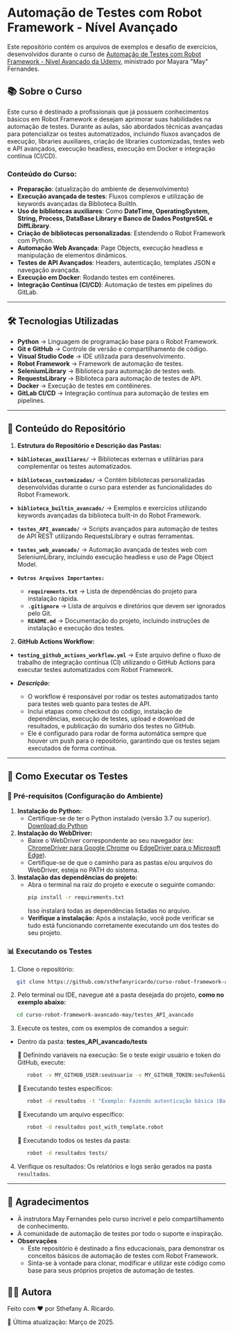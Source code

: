 # Automação de Testes com Robot Framework - Nível Avançado

Este repositório contém os arquivos de exemplos e desafio de exercícios, desenvolvidos durante o curso de [Automação de Testes com Robot Framework - Nível Avançado da Udemy](https://www.udemy.com/course/automacao-de-testes-com-robot-framework-avancado), ministrado por Mayara "May" Fernandes. 

## 📚 Sobre o Curso

Este curso é destinado a profissionais que já possuem conhecimentos básicos em Robot Framework e desejam aprimorar suas habilidades na automação de testes. Durante as aulas, são abordados técnicas avançadas para potencializar os testes automatizados, incluindo fluxos avançados de execução, libraries auxiliares, criação de libraries customizadas, testes web e API avançados, execução headless, execução em Docker e integração contínua (CI/CD).

### Conteúdo do Curso:
- **Preparação**: (atualização do ambiente de desenvolvimento)
- **Execução avançada de testes**: Fluxos complexos e utilização de keywords avançadas da Biblioteca BuiltIn.
- **Uso de bibliotecas auxiliares**: Como **DateTime, OperatingSystem, String, Process, DataBase Library e Banco de Dados PostgreSQL e DiffLibrary**.  
- **Criação de bibliotecas personalizadas**: Estendendo o Robot Framework com Python.  
- **Automação Web Avançada**: Page Objects, execução headless e manipulação de elementos dinâmicos.  
- **Testes de API Avançados**: Headers, autenticação, templates JSON e navegação avançada.  
- **Execução em Docker**: Rodando testes em contêineres.  
- **Integração Contínua (CI/CD)**: Automação de testes em pipelines do GitLab.

---

## 🛠️ Tecnologias Utilizadas

- **Python** → Linguagem de programação base para o Robot Framework.  
- **Git e GitHub** → Controle de versão e compartilhamento de código.  
- **Visual Studio Code** → IDE utilizada para desenvolvimento.  
- **Robot Framework** → Framework de automação de testes.  
- **SeleniumLibrary** → Biblioteca para automação de testes web.  
- **RequestsLibrary** → Biblioteca para automação de testes de API.  
- **Docker** → Execução de testes em contêineres.  
- **GitLab CI/CD** → Integração contínua para automação de testes em pipelines.

---

## 📁 Conteúdo do Repositório  
1. **Estrutura do Repositório e Descrição das Pastas:**

- **`bibliotecas_auxiliares/`** → Bibliotecas externas e utilitárias para complementar os testes automatizados.  

- **`bibliotecas_customizadas/`** → Contém bibliotecas personalizadas desenvolvidas durante o curso para estender as funcionalidades do Robot Framework.  

- **`biblioteca_builtin_avancado/`** → Exemplos e exercícios utilizando keywords avançadas da biblioteca built-in do Robot Framework.  

- **`testes_API_avancado/`** → Scripts avançados para automação de testes de API REST utilizando RequestsLibrary e outras ferramentas.  

- **`testes_web_avancado/`** → Automação avançada de testes web com SeleniumLibrary, incluindo execução headless e uso de Page Object Model.  

- **`Outros Arquivos Importantes:`**  
  - **`requirements.txt`** → Lista de dependências do projeto para instalação rápida.  
  - **`.gitignore`** → Lista de arquivos e diretórios que devem ser ignorados pelo Git.  
  - **`README.md`** → Documentação do projeto, incluindo instruções de instalação e execução dos testes.  

2. **GitHub Actions Workflow:**

- **`testing_github_actions_workflow.yml`** → Este arquivo define o fluxo de trabalho de integração contínua (CI) utilizando o GitHub Actions para executar testes automatizados com Robot Framework.

- ***Descrição:***
  - O workflow é responsável por rodar os testes automatizados tanto para testes web quanto para testes de API.
  - Inclui etapas como checkout do código, instalação de dependências, execução de testes, upload e download de resultados, e publicação do sumário dos testes no GitHub.
  - Ele é configurado para rodar de forma automática sempre que houver um push para o repositório, garantindo que os testes sejam executados de forma contínua.

---

## 🤖 Como Executar os Testes
### 🔧 Pré-requisitos (Configuração do Ambiente)
  1. **Instalação do Python:**
     - Certifique-se de ter o Python instalado (versão 3.7 ou superior). [Download do Python](https://www.python.org/downloads/)
  2. **Instalação do WebDriver:**
     - Baixe o WebDriver correspondente ao seu navegador (ex: [ChromeDriver para Google Chrome](https://googlechromelabs.github.io/chrome-for-testing/) ou [EdgeDriver para o Microsoft Edge](https://developer.microsoft.com/pt-br/microsoft-edge/tools/webdriver)).
     - Certifique-se de que o caminho para as pastas e/ou arquivos do WebDriver, esteja no PATH do sistema. 
  3. **Instalação das dependências do projeto:**
     - Abra o terminal na raiz do projeto e execute o seguinte comando:
       ```bash
       pip install -r requirements.txt
       ```
       Isso instalará todas as dependências listadas no arquivo.
     - **Verifique a instalação:**
       Após a instalação, você pode verificar se tudo está funcionando corretamente executando um dos testes do seu projeto.

### 📊 Executando os Testes
1. Clone o repositório:
```bash
   git clone https://github.com/sthefanyricardo/curso-robot-framework-avancado-may.git
```
2. Pelo terminal ou IDE, navegue até a pasta desejada do projeto, **como no exemplo abaixo:**
```bash
   cd curso-robot-framework-avancado-may/testes_API_avancado
```
3. Execute os testes, com os exemplos de comandos a seguir:
- Dentro da pasta: **testes_API_avancado/tests**

   📌 Definindo variáveis na execução:
   Se o teste exigir usuário e token do GitHub, execute:
   ```bash
      robot -v MY_GITHUB_USER:seuUsuario -v MY_GITHUB_TOKEN:seuTokenGitHub -d resultados tests/
   ```
   📌 Executando testes específicos:
   ```bash
      robot -d resultados -t "Exemplo: Fazendo autenticação básica (Basic Authentication)" tests/
   ```
   📌 Executando um arquivo específico:
   ```bash
      robot -d resultados post_with_template.robot
   ```
   📌 Executando todos os testes da pasta:
   ```bash
      robot -d resultados tests/
   ```
4. Verifique os resultados:
  Os relatórios e logs serão gerados na pasta ```resultados```.

--- 

## 📌 Agradecimentos
- À instrutora May Fernandes pelo curso incrível e pelo compartilhamento de conhecimento.
- À comunidade de automação de testes por todo o suporte e inspiração.
- **Observações**
  - Este repositório é destinado a fins educacionais, para demonstrar os conceitos básicos de automação de testes com Robot Framework.
  - Sinta-se à vontade para clonar, modificar e utilizar este código como base para seus próprios projetos de automação de testes.

## 🙋‍♀️ Autora
Feito com ❤️ por Sthefany A. Ricardo.

📅 Última atualização: Março de 2025.